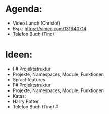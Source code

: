 # Agenda:
 - Video Lunch (Christof)
  - Bsp.: https://vimeo.com/131640714
 - Telefon Buch (Tino)
 
# Ideen:
   - F# Projektstruktur
 - Projekte, Namespaces, Module, Funktionen
 - Sprachfeatures
 - F# Projektstruktur
 - Projekte, Namespaces, Module, Funktionen
 - Katas:
  - Harry Potter
  - Telefon Buch (Tino) #

 
 
